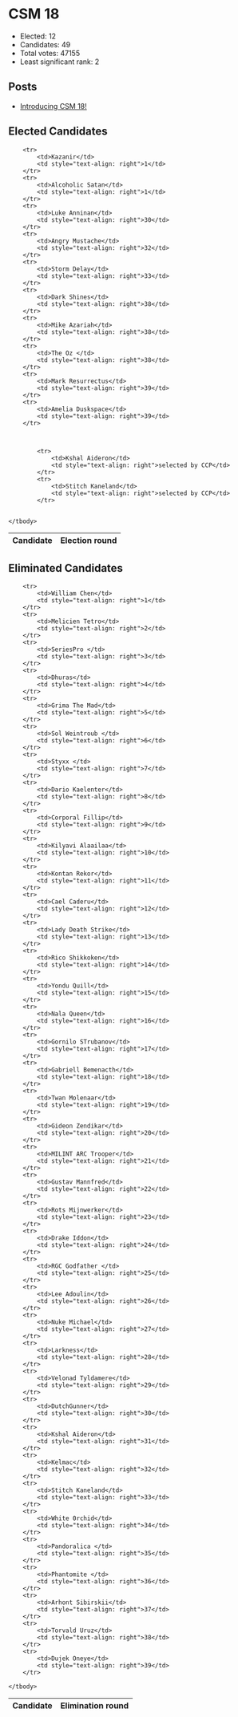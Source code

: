 # CSM 18

* Elected: 12
* Candidates: 49
* Total votes: 47155
* Least significant rank: 2


## Posts

* [ Introducing CSM 18! ]( https://forums.eveonline.com/t/introducing-csm-18/421392 )



## Elected Candidates

<table>
    <thead>
        <tr>
            <th>Candidate</th>
            <th>Election round</th>
        </tr>
    </thead>
    <tbody>
        
        <tr>
            <td>Kazanir</td>
            <td style="text-align: right">1</td>
        </tr>
        <tr>
            <td>Alcoholic Satan</td>
            <td style="text-align: right">1</td>
        </tr>
        <tr>
            <td>Luke Anninan</td>
            <td style="text-align: right">30</td>
        </tr>
        <tr>
            <td>Angry Mustache</td>
            <td style="text-align: right">32</td>
        </tr>
        <tr>
            <td>Storm Delay</td>
            <td style="text-align: right">33</td>
        </tr>
        <tr>
            <td>Dark Shines</td>
            <td style="text-align: right">38</td>
        </tr>
        <tr>
            <td>Mike Azariah</td>
            <td style="text-align: right">38</td>
        </tr>
        <tr>
            <td>The Oz </td>
            <td style="text-align: right">38</td>
        </tr>
        <tr>
            <td>Mark Resurrectus</td>
            <td style="text-align: right">39</td>
        </tr>
        <tr>
            <td>Amelia Duskspace</td>
            <td style="text-align: right">39</td>
        </tr>
        
        
            
            <tr>
                <td>Kshal Aideron</td>
                <td style="text-align: right">selected by CCP</td>
            </tr>
            <tr>
                <td>Stitch Kaneland</td>
                <td style="text-align: right">selected by CCP</td>
            </tr>
            
        
    </tbody>
</table>

## Eliminated Candidates
<table>
    <thead>
        <tr>
            <th>Candidate</th>
            <th>Elimination round</th>
        </tr>
    </thead>
    <tbody>
        
        <tr>
            <td>William Chen</td>
            <td style="text-align: right">1</td>
        </tr>
        <tr>
            <td>Melicien Tetro</td>
            <td style="text-align: right">2</td>
        </tr>
        <tr>
            <td>SeriesPro </td>
            <td style="text-align: right">3</td>
        </tr>
        <tr>
            <td>Dhuras</td>
            <td style="text-align: right">4</td>
        </tr>
        <tr>
            <td>Grima The Mad</td>
            <td style="text-align: right">5</td>
        </tr>
        <tr>
            <td>Sol Weintroub </td>
            <td style="text-align: right">6</td>
        </tr>
        <tr>
            <td>Styxx </td>
            <td style="text-align: right">7</td>
        </tr>
        <tr>
            <td>Dario Kaelenter</td>
            <td style="text-align: right">8</td>
        </tr>
        <tr>
            <td>Corporal Fillip</td>
            <td style="text-align: right">9</td>
        </tr>
        <tr>
            <td>Kilyavi Alaailaa</td>
            <td style="text-align: right">10</td>
        </tr>
        <tr>
            <td>Kontan Rekor</td>
            <td style="text-align: right">11</td>
        </tr>
        <tr>
            <td>Cael Caderu</td>
            <td style="text-align: right">12</td>
        </tr>
        <tr>
            <td>Lady Death Strike</td>
            <td style="text-align: right">13</td>
        </tr>
        <tr>
            <td>Rico Shikkoken</td>
            <td style="text-align: right">14</td>
        </tr>
        <tr>
            <td>Yondu Quill</td>
            <td style="text-align: right">15</td>
        </tr>
        <tr>
            <td>Nala Queen</td>
            <td style="text-align: right">16</td>
        </tr>
        <tr>
            <td>Gornilo STrubanov</td>
            <td style="text-align: right">17</td>
        </tr>
        <tr>
            <td>Gabriell Bemenacth</td>
            <td style="text-align: right">18</td>
        </tr>
        <tr>
            <td>Twan Molenaar</td>
            <td style="text-align: right">19</td>
        </tr>
        <tr>
            <td>Gideon Zendikar</td>
            <td style="text-align: right">20</td>
        </tr>
        <tr>
            <td>MILINT ARC Trooper</td>
            <td style="text-align: right">21</td>
        </tr>
        <tr>
            <td>Gustav Mannfred</td>
            <td style="text-align: right">22</td>
        </tr>
        <tr>
            <td>Rots Mijnwerker</td>
            <td style="text-align: right">23</td>
        </tr>
        <tr>
            <td>Drake Iddon</td>
            <td style="text-align: right">24</td>
        </tr>
        <tr>
            <td>RGC Godfather </td>
            <td style="text-align: right">25</td>
        </tr>
        <tr>
            <td>Lee Adoulin</td>
            <td style="text-align: right">26</td>
        </tr>
        <tr>
            <td>Nuke Michael</td>
            <td style="text-align: right">27</td>
        </tr>
        <tr>
            <td>Larkness</td>
            <td style="text-align: right">28</td>
        </tr>
        <tr>
            <td>Velonad Tyldamere</td>
            <td style="text-align: right">29</td>
        </tr>
        <tr>
            <td>DutchGunner</td>
            <td style="text-align: right">30</td>
        </tr>
        <tr>
            <td>Kshal Aideron</td>
            <td style="text-align: right">31</td>
        </tr>
        <tr>
            <td>Kelmac</td>
            <td style="text-align: right">32</td>
        </tr>
        <tr>
            <td>Stitch Kaneland</td>
            <td style="text-align: right">33</td>
        </tr>
        <tr>
            <td>White 0rchid</td>
            <td style="text-align: right">34</td>
        </tr>
        <tr>
            <td>Pandoralica </td>
            <td style="text-align: right">35</td>
        </tr>
        <tr>
            <td>Phantomite </td>
            <td style="text-align: right">36</td>
        </tr>
        <tr>
            <td>Arhont Sibirskii</td>
            <td style="text-align: right">37</td>
        </tr>
        <tr>
            <td>Torvald Uruz</td>
            <td style="text-align: right">38</td>
        </tr>
        <tr>
            <td>Dujek Oneye</td>
            <td style="text-align: right">39</td>
        </tr>
        
    </tbody>
</table>
